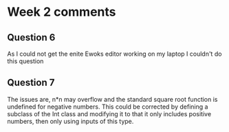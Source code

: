 # Week 2 comments

## Question 6
As I could not get the enite Ewoks editor working on my laptop I couldn't do this question

## Question 7
The issues are, n*n may overflow and the standard square root function is undefined for negative numbers. This could be corrected by defining a subclass of the Int class and modifying it to that it only includes positive numbers, then only using inputs of this type.
